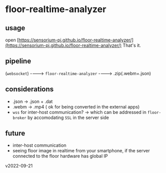 # floor-realtime-analyzer

## usage
open [https://sensorium-pj.github.io/floor-realtime-analyzer/](https://sensorium-pj.github.io/floor-realtime-analyzer/)
That's it.

## pipeline
(`websocket`) ----> `floor-realtime-analyzer` ----> .zip(.webm+.json)

##  considerations
- .json -> .json + .dat
- .webm -> .mp4 ( ok for being converted in the external apps)
- `wss` for inter-host communication? -> which can be addressed in `floor-broker` by accomodating `SSL` in the server side

## future
- inter-host communication
- seeing floor image in realtime from your smartphone, if the server connected to the floor hardware has global IP



v2022-09-21
